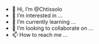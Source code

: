- 👋 Hi, I’m @Chtissolo
- 👀 I’m interested in ...
- 🌱 I’m currently learning ...
- 💞️ I’m looking to collaborate on ...
- 📫 How to reach me ...

<!---
Chtissolo/Chtissolo is a ✨ special ✨ repository because its `README.md` (this file) appears on your GitHub profile.
You can click the Preview link to take a look at your changes.
--->
